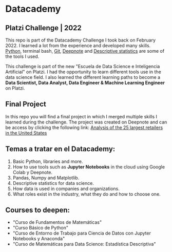 # Datacademy

## Platzi Challenge | 2022

This repo is part of the Datacademy Challenge I took back on February 2022. I learned a lot from the experience and developed many skills. [Python](https://platzi.com/blog/python/), terminal bash, [Git](https://git-scm.com/), [Deepnote](https://deepnote.com/) and [Descriptive statistics]() are some of the tools I used.

This challenge is part of the new "Escuela de Data Science e Inteligencia Artificial" on Platzi. I had the opportunity to learn different tools use in the data science field. I also learned the different learning paths to become a **Data Scientist, Data Analyst, Data Engineer & Machine Learning Engineer** on Platzi.

## Final Project

In this repo you will find a final project in which I merged multiple skills I learned during the challenge. The project was created on Deepnote and can be access by clicking the following link: [Analysis of the 25 largest retailers in the United States](https://deepnote.com/workspace/juandiaz-7746519b-662c-4b7c-b97f-9577567b2970/project/Proyecto-Datacademy-b6457371-4e49-4f83-96ab-1232331cf711/%2FdataProyect%2Ftemplate_proyecto_datacademy.ipynb)

## Temas a tratar en el Datacademy:

1. Basic Python, libraries and more.
2. How to use tools such as **Jupyter Notebooks** in the cloud using Google Colab y Deepnote.
3. Pandas, Numpy and Matplotlib.
4. Descriptive statistics for data science.
5. How data is used in companies and organizations.
6. What roles exist in the industry, what they do and how to choose one.

## Courses to deepen:

- "Curso de Fundamentos de Matemáticas"
- "Curso Básico de Python"
- "Curso de Entorno de Trabajo para Ciencia de Datos con Jupyter Notebooks y Anaconda"
- "Curso de Matemáticas para Data Science: Estadística Descriptiva"
